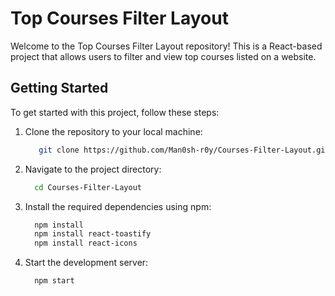# Top Courses Filter Layout

Welcome to the Top Courses Filter Layout repository! This is a React-based project that allows users to filter and view top courses listed on a website.

## Getting Started

To get started with this project, follow these steps:

1. Clone the repository to your local machine:
    ```bash
       git clone https://github.com/Man0sh-r0y/Courses-Filter-Layout.git
     ```
     
1. Navigate to the project directory:
    ```bash
      cd Courses-Filter-Layout
    ```
    
1. Install the required dependencies using npm:
     ```bash
       npm install
       npm install react-toastify
       npm install react-icons
     ```
     
1. Start the development server:
     ```bash
       npm start
     ```
